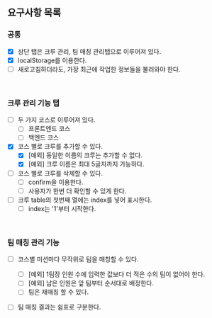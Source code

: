 ## 요구사항 목록


### 공통

- [x] 상단 탭은 크루 관리, 팀 매칭 관리탭으로 이루어져 있다.
- [x] localStorage를 이용한다.
- [ ] 새로고침하더라도, 가장 최근에 작업한 정보들을 불러와야 한다.
<br/>

### 크루 관리 기능 탭
- [ ] 두 가지 코스로 이루어져 있다. 
  - [ ] 프론트엔드 코스 
  - [ ] 백엔드 코스
- [x] 코스 별로 크루를 추가할 수 있다. 
  - [x] [예외] 동일한 이름의 크루는 추가할 수 없다.
  - [x] [예외] 크루 이름은 최대 5글자까지 가능하다.
- [ ] 코스 별로 크루를 삭제할 수 있다.
  - [ ] confirm을 이용한다.
  - [ ] 사용자가 한번 더 확인할 수 있게 한다. 
- [ ] 크루 table의 첫번째 열에는 index를 넣어 표시한다. 
  - [ ] index는 '1'부터 시작한다.
<br/>

### 팀 매칭 관리 기능
- [ ] 코스별 미션마다 무작위로 팀을 매칭할 수 있다.
  - [ ] [예외] 1팀장 인원 수에 입력한 값보다 더 적은 수의 팀이 없어야 한다.
  - [ ] [예외] 남은 인원은 앞 팀부터 순서대로 배정한다.
  - [ ] 팀은 재매칭 할 수 있다.
- [ ] 팀 매칭 결과는 쉼표로 구분한다.

